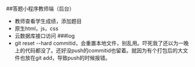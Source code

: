 ##答题小程序教师端（后台）
- 教师查看学生成绩，添加题目
- 原生html，js，css
- 云数据库接口访问
###log
- git reset --hard commitid，会重置本地文件，别乱用。吓死我了还以为一晚上的代码都没了。还好没push的commitid也留着。就因为有个打包后的大文件也放在git add，导致push的时候报错。